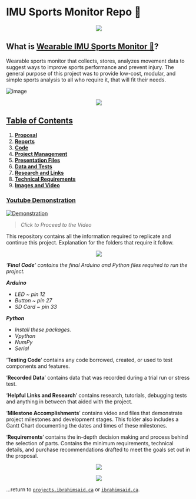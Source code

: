 # IMU Sports Monitor Repo 🏅

<p align="center">
  <img src="https://user-images.githubusercontent.com/86809275/124991339-837bec00-e00f-11eb-92dd-d242558830a5.jpeg"/>
</p>

## What is [Wearable IMU Sports Monitor 🏅](https://github.com/1brahimsaid/imudatalogger)?

Wearable sports monitor that collects, stores, analyzes movement data to suggest ways to improve sports performance and prevent injury. The general purpose of this project was to provide low-cost, modular, and simple sports analysis to all who require it, that will fit their needs.

![image]()

<p align="center">
  <a href="https://github.com/1brahimsaid/imudatalogger"><img src="https://user-images.githubusercontent.com/86809275/202873036-05c68231-b7d3-44bd-8173-8218aa6b4d1f.png"/>
</p>

## Table of Contents

1. **Proposal**  
2. **Reports**  
3. **Code** 
4. **Project Management** 
5. **Presentation Files** 
6. **Data and Tests**
7. **Research and Links** 
8. **Technical Requirements** 
9. **Images and Video**

### Youtube Demonstration

[![Demonstration](http://img.youtube.com/vi/I2n_vJK3DQo/0.jpg)](http://www.youtube.com/watch?v=I2n_vJK3DQo)

> _Click to Proceed to the Video_

This repository contains all the information required to replicate and continue this project. Explanation for the folders that require it follow. 

<p align="center">
  <img src="https://user-images.githubusercontent.com/86809275/124991420-a27a7e00-e00f-11eb-856e-48e4276ffc73.jpeg"/>
</p>

*‘**Final Code**’ contains the final Arduino and Python files required to run the project.*  

***Arduino***  

- *LED ~ pin 12*  
- *Button ~ pin 27*  
- *SD Card ~ pin 33*  

***Python***  

- *Install these packages.*  
- *Vpython*  
- *NumPy*  
- *Serial* 

‘**Testing Code**’ contains any  code borrowed, created, or  used to test components and  features.

‘**Recorded Data**’ contains data that was recorded during a trial run or stress test.

‘**Helpful Links and Research**’ contains research, tutorials, debugging tests and anything in between that aided with the project.

‘**Milestone Accomplishments**’ contains video and files that demonstrate project milestones and development stages. This folder also includes a Gantt Chart documenting the dates and times of these milestones. 

‘**Requirements**’ contains the in-depth decision making and process behind the selection of parts. Contains the minimum requirements, technical details, and purchase recommendations drafted to meet the goals set out in the proposal. 

<p align="center">
  <img src="https://user-images.githubusercontent.com/86809275/124991451-af976d00-e00f-11eb-9759-9e707e7b99f6.jpeg"/>
</p>


<p align="center">
  <img src="https://user-images.githubusercontent.com/86809275/124991491-bc1bc580-e00f-11eb-93c6-e415d396030f.jpeg"/>
</p>

...return to [`projects.ibrahimsaid.ca`](https://projects.ibrahimsaid.ca/) or [`ibrahimsaid.ca`](https://www.ibrahimsaid.ca/).
